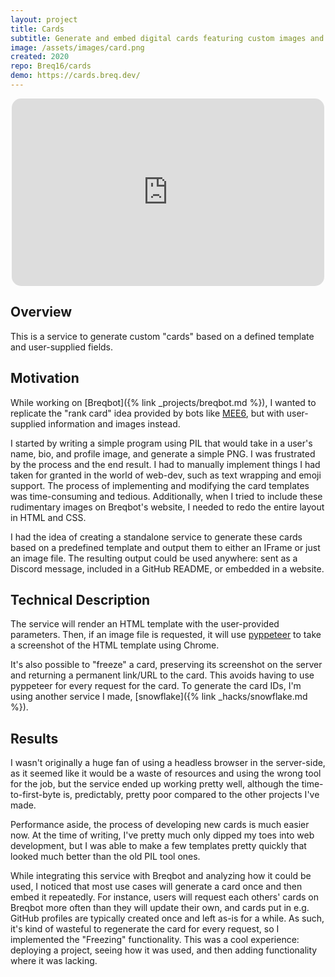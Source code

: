 ```yaml
---
layout: project
title: Cards
subtitle: Generate and embed digital cards featuring custom images and text.
image: /assets/images/card.png
created: 2020
repo: Breq16/cards
demo: https://cards.breq.dev/
---
```


<iframe style="display: block; margin: auto; border:none; border-radius: 15px" height="300" width="500" src="https://cards.api.breq.dev/card/130828037779294750.html"></iframe>

## Overview

This is a service to generate custom "cards" based on a defined template and user-supplied fields.

## Motivation

While working on [Breqbot]({% link _projects/breqbot.md %}), I wanted to replicate the "rank card" idea provided by bots like [MEE6](https://mee6.xyz/), but with user-supplied information and images instead.

I started by writing a simple program using PIL that would take in a user's name, bio, and profile image, and generate a simple PNG. I was frustrated by the process and the end result. I had to manually implement things I had taken for granted in the world of web-dev, such as text wrapping and emoji support. The process of implementing and modifying the card templates was time-consuming and tedious. Additionally, when I tried to include these rudimentary images on Breqbot's website, I needed to redo the entire layout in HTML and CSS.

I had the idea of creating a standalone service to generate these cards based on a predefined template and output them to either an IFrame or just an image file. The resulting output could be used anywhere: sent as a Discord message, included in a GitHub README, or embedded in a website.

## Technical Description

The service will render an HTML template with the user-provided parameters. Then, if an image file is requested, it will use [pyppeteer](https://github.com/pyppeteer/pyppeteer) to take a screenshot of the HTML template using Chrome.

It's also possible to "freeze" a card, preserving its screenshot on the server and returning a permanent link/URL to the card. This avoids having to use pyppeteer for every request for the card. To generate the card IDs, I'm using another service I made, [snowflake]({% link _hacks/snowflake.md %}).

## Results

I wasn't originally a huge fan of using a headless browser in the server-side, as it seemed like it would be a waste of resources and using the wrong tool for the job, but the service ended up working pretty well, although the time-to-first-byte is, predictably, pretty poor compared to the other projects I've made.

Performance aside, the process of developing new cards is much easier now. At the time of writing, I've pretty much only dipped my toes into web development, but I was able to make a few templates pretty quickly that looked much better than the old PIL tool ones.

While integrating this service with Breqbot and analyzing how it could be used, I noticed that most use cases will generate a card once and then embed it repeatedly. For instance, users will request each others' cards on Breqbot more often than they will update their own, and cards put in e.g. GitHub profiles are typically created once and left as-is for a while. As such, it's kind of wasteful to regenerate the card for every request, so I implemented the "Freezing" functionality. This was a cool experience: deploying a project, seeing how it was used, and then adding functionality where it was lacking.
